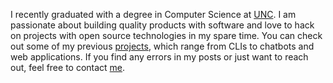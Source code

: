 I recently graduated with a degree in Computer Science at [UNC](https://cs.unc.edu/). I am passionate about building quality products with software and love to hack on projects with open source technologies in my spare time. You can check out some of my previous [projects](https://dongyeop.com/projects/), which range from CLIs to chatbots and web applications. If you find any errors in my posts or just want to reach out, feel free to contact [me](mailto:dong@dongyeop.com).